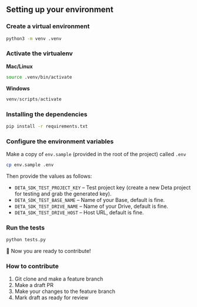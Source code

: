 ## Setting up your environment

### Create a virtual environment  

```sh
python3 -m venv .venv
```

### Activate the virtualenv

**Mac/Linux**  

```sh
source .venv/bin/activate
```

**Windows**  

```powershell
venv/scripts/activate
```
    
### Installing the dependencies

```sh
pip install -r requirements.txt
```

### Configure the environment variables

Make a copy of `env.sample` (provided in the root of the project) called `.env`

```sh
cp env.sample .env
```

Then provide the values as follows:

- `DETA_SDK_TEST_PROJECT_KEY` – Test project key (create a new Deta project for testing and grab the generated key).
- `DETA_SDK_TEST_BASE_NAME` – Name of your Base, default is fine.
- `DETA_SDK_TEST_DRIVE_NAME` – Name of your Drive, default is fine.
- `DETA_SDK_TEST_DRIVE_HOST` – Host URL, default is fine.

### Run the tests

```sh
python tests.py
``` 
   
🎉 Now you are ready to contribute!
   
### How to contribute
1. Git clone and make a feature branch
2. Make a draft PR
3. Make your changes to the feature branch
4. Mark draft as ready for review
